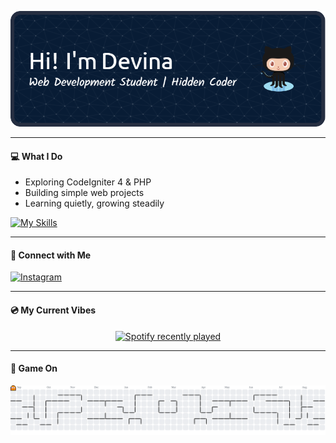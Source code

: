![Devina](img/github-header-image3.png)

---

#### 💻 What I Do

- Exploring CodeIgniter 4 & PHP
- Building simple web projects
- Learning quietly, growing steadily

[![My Skills](https://skillicons.dev/icons?i=html,css,bootstrap,php,mysql)](https://skillicons.dev)

---

#### 📡 Connect with Me

[![Instagram](https://img.shields.io/badge/Instagram-E4405F?style=for-the-badge&logo=instagram&logoColor=white)](https://instagram.com/dvnnasj)

---

#### 💿 My Current Vibes

<div align="center">
  <a href="https://open.spotify.com/user/31geh22y6cpiot3af23vd2bvrxnm">
    <img src="https://spotify-recently-played-readme.vercel.app/api?user=31geh22y6cpiot3af23vd2bvrxnm&count=3" alt="Spotify recently played" />
  </a>
</div>

---

#### 👾 Game On

<picture>
  <source media="(prefers-color-scheme: dark)" srcset="https://raw.githubusercontent.com/deviknow/deviknow/output/pacman-contribution-graph-dark.svg">
  <source media="(prefers-color-scheme: light)" srcset="https://raw.githubusercontent.com/deviknow/deviknow/output/pacman-contribution-graph.svg">
  <img alt="Pac-Man GitHub contribution graph" src="https://raw.githubusercontent.com/deviknow/deviknow/output/pacman-contribution-graph.svg">
</picture>
